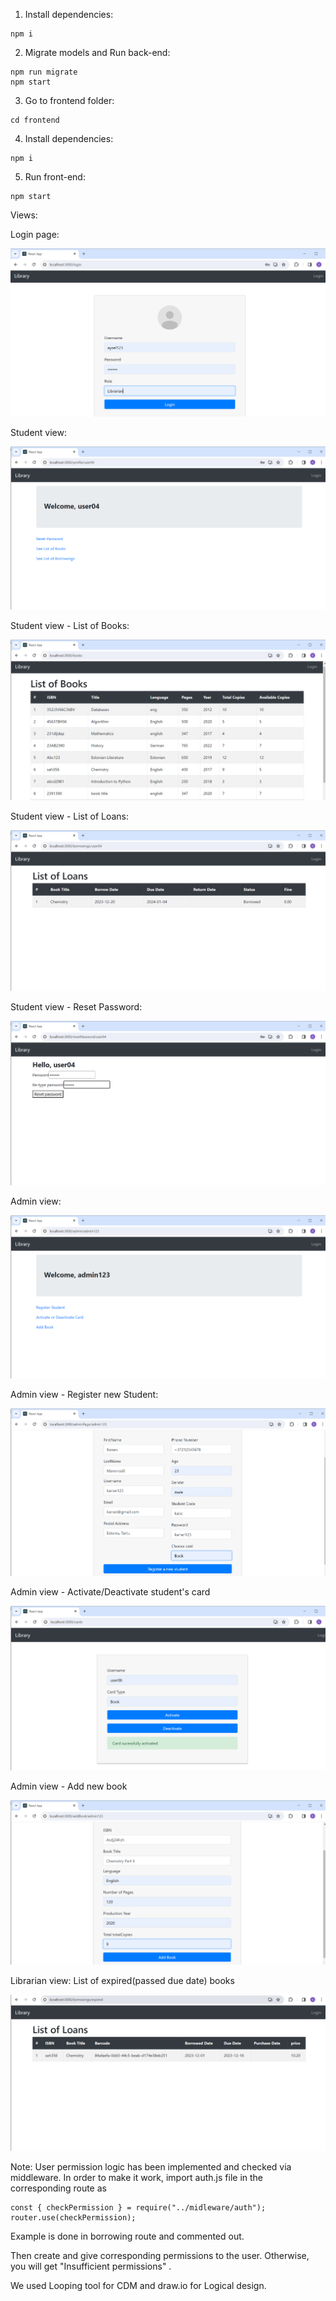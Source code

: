 1. Install dependencies:

```
npm i
```

2. Migrate models and Run back-end:

```
npm run migrate
npm start
```

3. Go to frontend folder:

```
cd frontend
```

4. Install dependencies:

```
npm i
```

5. Run front-end:

```
npm start
```

Views:

Login page:

![alt text](photos/Login.png)

Student view:

![alt text](photos/StudentView.png)

Student view - List of Books:

![alt text](photos/ListOfBooks.png)

Student view - List of Loans:

![alt text](photos/ListOfLoans.png)

Student view - Reset Password:

![alt text](photos/ResetPassword.png)

Admin view:

![alt text](photos/AdminPage.png)

Admin view - Register new Student:

![alt text](photos/RegisterStudent.png)

Admin view - Activate/Deactivate student's card

![alt text](photos/ActivateCard.png)

Admin view - Add new book

![alt text](photos/AddBook.png)

Librarian view: List of expired(passed due date) books

![alt text](photos/ExpiredLoans.png)

Note:
User permission logic has been implemented and checked via middleware.
In order to make it work, import auth.js file in the corresponding route as

```
const { checkPermission } = require("../midleware/auth");
router.use(checkPermission);
```

Example is done in borrowing route and commented out.

Then create and give corresponding permissions to the user. Otherwise, you will get "Insufficient permissions" .

We used Looping  tool for CDM and draw.io for Logical design.
